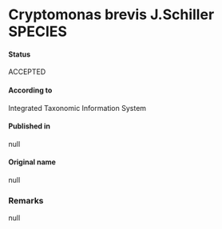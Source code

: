 Cryptomonas brevis J.Schiller SPECIES
=======

#### Status
ACCEPTED

#### According to
Integrated Taxonomic Information System

#### Published in
null

#### Original name
null

### Remarks
null